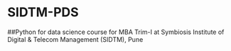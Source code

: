 # SIDTM-PDS
##Python for data science course for MBA Trim-I at Symbiosis Institute of Digital & Telecom Management (SIDTM), Pune
